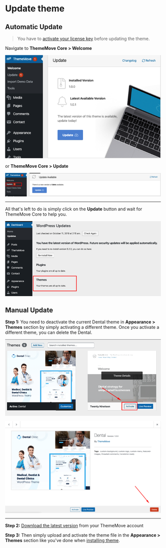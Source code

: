 # Update theme

## Automatic Update

> You have to [activate your license key](theme-ls.md) before updating the theme.

Navigate to **ThemeMove Core > Welcome**

![Update box](images/update-theme-1.png)

or **ThemeMove Core > Update**

![Update page](images/update-theme-2.png)

---
All that's left to do is simply click on the **Update** button and wait for ThemeMove Core to help you.

![Theme Updated](images/theme-updated.png)

## Manual Update

**Step 1:** You need to deactivate the current Dental theme in **Appearance > Themes** section by simply activating a different theme. Once you activate a different theme, you can delete the Dental.

![Activate other theme](images/activate-other-theme.png)

![Delete theme](images/delete-theme.png)

---
**Step 2:** [Download the latest version](download-theme.md) from your ThemeMove account

**Step 3:** Then simply upload and activate the theme file in the **Appearance > Themes** section like you've done when [installing theme](theme-installation.md#install-theme-via-wordpress).